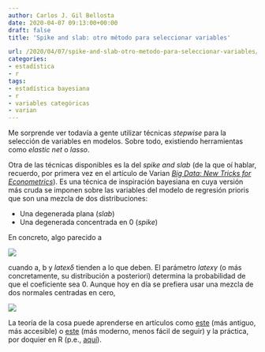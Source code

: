 ```yaml
---
author: Carlos J. Gil Bellosta
date: 2020-04-07 09:13:00+00:00
draft: false
title: 'Spike and slab: otro método para seleccionar variables'

url: /2020/04/07/spike-and-slab-otro-metodo-para-seleccionar-variables/
categories:
- estadística
- r
tags:
- estadística bayesiana
- r
- variables categóricas
- varian
---
```


Me sorprende ver todavía a gente utilizar técnicas _stepwise_ para la selección de variables en modelos. Sobre todo, existiendo herramientas como _elastic net_ o _lasso_.

Otra de las técnicas disponibles es la del _spike and slab_ (de la que oí hablar, recuerdo, por primera vez en el artículo de Varian _[Big Data: New Tricks for Econometrics](http://people.ischool.berkeley.edu/~hal/Papers/2013/ml.pdf)_). Es una técnica de inspiración bayesiana en cuya versión más cruda se imponen sobre las variables del modelo de regresión prioris que son una mezcla de dos distribuciones:

* Una degenerada plana (_slab_)
* Una degenerada concentrada en 0 (_spike_)

En concreto, algo parecido a

![](/wp-uploads/2020/04/Spike-and-slab-prior.png#center)

cuando a, b y $latex \delta$ tienden a lo que deben. El parámetro $latex \gamma$ (o más concretamente, su distribución a posteriori) determina la probabilidad de que el coeficiente sea 0. Aunque hoy en día se prefiera usar una mezcla de dos normales centradas en cero,

![](/wp-uploads/2020/04/spike_slab.png#center)

La teoría de la cosa puede aprenderse en artículos como [este](http://www-stat.wharton.upenn.edu/~edgeorge/Research_papers/GeorgeMcCulloch97.pdf) (más antiguo, más accesible) o [este](https://arxiv.org/pdf/math/0505633.pdf) (más moderno, menos fácil de seguir) y la práctica, por doquier en R (p.e., [aquí](https://cran.r-project.org/web/packages/spikeslab/index.html)).